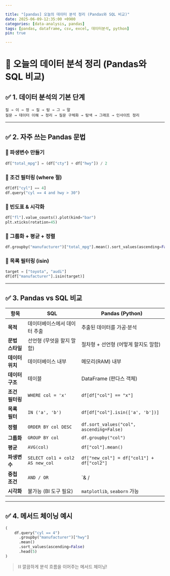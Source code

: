 ```yaml
---

title: "[pandas] 오늘의 데이터 분석 정리 (Pandas와 SQL 비교)" 
date: 2025-06-09-12:35:00 +0900
categories: [data-analysis, pandas] 
tags: [pandas, dataframe, csv, excel, 데이터분석, python] 
pin: true

---
```

# 🧠 오늘의 데이터 분석 정리 (Pandas와 SQL 비교)

## ✅ 1. 데이터 분석의 기본 단계

```text
질 → 이 → 정 → 질 → 탐 → 그 → 말
질문 → 데이터 이해 → 정리 → 질문 구체화 → 탐색 → 그래프 → 인사이트 정리

```
----------

## ✅ 2. 자주 쓰는 Pandas 문법

### 🔹 파생변수 만들기

```python
df["total_mpg"] = (df["cty"] + df["hwy"]) / 2
```

### 🔹 조건 필터링 (where 절)

```python
df[df["cyl"] == 4]
df.query("cyl == 4 and hwy > 30")
```

### 🔹 빈도표 & 시각화

```python
df["fl"].value_counts().plot(kind="bar")
plt.xticks(rotation=45)
```

### 🔹 그룹화 + 평균 + 정렬

```python
df.groupby("manufacturer")["total_mpg"].mean().sort_values(ascending=False)
```

### 🔹 목록 필터링 (isin)

```python
target = ["toyota", "audi"]
df[df["manufacturer"].isin(target)]
```
----------

## ✅ 3. Pandas vs SQL 비교

| 항목           | SQL                                      | Pandas (Python)                          |
|----------------|-------------------------------------------|-------------------------------------------|
| **목적**       | 데이터베이스에서 데이터 추출             | 추출된 데이터를 가공·분석                 |
| **문법 스타일**| 선언형 (무엇을 할지 말함)                | 절차형 + 선언형 (어떻게 할지도 말함)     |
| **데이터 위치**| 데이터베이스 내부                        | 메모리(RAM) 내부                          |
| **데이터 구조**| 테이블                                   | DataFrame (판다스 객체)                   |
| **조건 필터링**| `WHERE col = 'x'`                        | `df[df["col"] == "x"]`                    |
| **목록 필터**  | `IN ('a', 'b')`                          | `df[df["col"].isin(['a', 'b'])]`          |
| **정렬**       | `ORDER BY col DESC`                      | `df.sort_values("col", ascending=False)`  |
| **그룹화**     | `GROUP BY col`                           | `df.groupby("col")`                       |
| **평균**       | `AVG(col)`                               | `df["col"].mean()`                        |
| **파생변수**   | `SELECT col1 + col2 AS new_col`          | `df["new_col"] = df["col1"] + df["col2"]` |
| **중첩 조건**  | `AND / OR`                               | `& / |` (괄호 필수!)                      |
| **시각화**     | 불가능 (BI 도구 필요)                   | `matplotlib`, `seaborn` 가능              |
----------

## ✅ 4. 메서드 체이닝 예시

```python
(
    df.query("cyl == 4")
      .groupby("manufacturer")["hwy"]
      .mean()
      .sort_values(ascending=False)
      .head(5)
)
```
> ⛓️ 깔끔하게 분석 흐름을 이어주는 메서드 체이닝!

